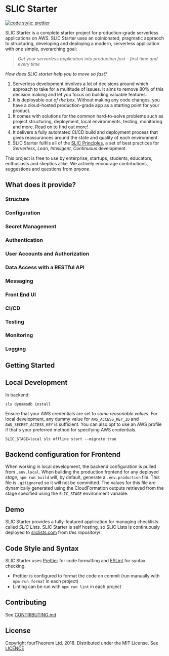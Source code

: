 # SLIC Starter

[![code style: prettier](https://img.shields.io/badge/code_style-prettier-ff69b4.svg?style=flat-square)](https://github.com/prettier/prettier)

SLIC Starter is a complete starter project for production-grade serverless applications on AWS. SLIC Starter uses an opinionated, pragmatic appraoch to structuring, developing and deploying a modern, serverless application with one simple, overarching goal:

> _Get your serverless application into production fast - first time and every time_

_How does SLIC starter help you to move so fast?_

1. Serverless development involves a lot of decisions around which approach to take for a multitude of issues. It aims to remove 80% of this decision making and let you focus on building valuable features.
1. It is deployable _out of the box_. Without making any code changes, you have a cloud-hosted production-grade app as a starting point for your product.
1. It comes with solutions for the common hard-to-solve problems such as project structuring, deployment, local environments, testing, monitoring and more. Read on to find out more!
1. It delivers a fully automated CI/CD build and deployment process that gives reassurances around the state and quality of each environment.
1. SLIC Starter fulfils all of the [SLIC Principles](https://slicsoftware.com), a set of best practices for _Serverless_, _Lean_, _Intelligent_, _Continuous_ development.

This project is free to use by enterprise, startups, students, educators, enthusiasts and skeptics alike. We actively encourage contributions, suggestions and questions from _anyone_.

## What does it provide?

### Structure

### Configuration

### Secret Management

### Authentication

### User Accounts and Authorization

### Data Access with a RESTful API

### Messaging

### Front End UI

### CI/CD

### Testing

### Monitoring

### Logging

## Getting Started

## Local Development

In backend:

```
sls dynamodb install
```

Ensure that your AWS credentials are set to _some reasonable values_. For local development, any dummy value for `AWS_ACCESS_KEY_ID` and `AWS_SECRET_ACCESS_KEY` is sufficient. You can also opt to use an AWS profile if that's your preferred method for specifying AWS credentials.

```
SLIC_STAGE=local sls offline start --migrate true
```

## Backend configuration for Frontend

When working in local development, the backend configuration is pulled from `.env.local`. When building the production frontend for any deployed _stage_, `npm run build` will, by default, generate a `.env.production` file. This file is `.gitignore`d so it will not be committed. The values for this file are dynamically generated using the CloudFormation outputs retrieved from the stage specified using the `SLIC_STAGE` environment variable.

## Demo

SLIC Starter provides a fully-featured application for managing checklists called _SLIC Lists_. SLIC Starter is self hosting, so SLIC Lists is continuously deployed to [sliclists.com](https://sliclists.com) from _this repository!_

## Code Style and Syntax

SLIC Starter uses [Prettier](https://github.com/prettier/prettier) for code formatting and [ESLint](https://eslint.org/) for syntax checking.

- Prettier is configured to format the code on commit (run manually with `npm run format` in each project)
- Linting can be run with `npm run lint` in each project

## Contributing

See [CONTRIBUTING.md](CONTRIBUTING.md)

## License

Copyright fourTheorem Ltd. 2018. Distributed under the MIT License. See [LICENCE](LICENCE)
